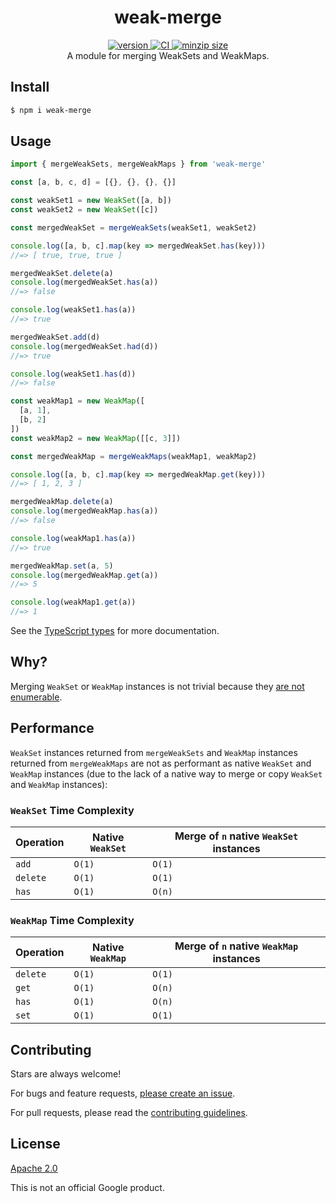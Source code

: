 <h1 align="center">
  weak-merge
</h1>

<div align="center">
  <a href="https://npmjs.org/package/weak-merge">
    <img src="https://badgen.now.sh/npm/v/weak-merge" alt="version" />
  </a>
  <a href="https://github.com/TomerAberbach/weak-merge/actions">
    <img src="https://github.com/TomerAberbach/weak-merge/workflows/CI/badge.svg" alt="CI" />
  </a>
  <a href="https://bundlephobia.com/result?p=weak-merge">
    <img src="https://badgen.net/bundlephobia/minzip/weak-merge" alt="minzip size" />
  </a>
</div>

<div align="center">
  A module for merging WeakSets and WeakMaps.
</div>

## Install

```sh
$ npm i weak-merge
```

## Usage

```js
import { mergeWeakSets, mergeWeakMaps } from 'weak-merge'

const [a, b, c, d] = [{}, {}, {}, {}]

const weakSet1 = new WeakSet([a, b])
const weakSet2 = new WeakSet([c])

const mergedWeakSet = mergeWeakSets(weakSet1, weakSet2)

console.log([a, b, c].map(key => mergedWeakSet.has(key)))
//=> [ true, true, true ]

mergedWeakSet.delete(a)
console.log(mergedWeakSet.has(a))
//=> false

console.log(weakSet1.has(a))
//=> true

mergedWeakSet.add(d)
console.log(mergedWeakSet.had(d))
//=> true

console.log(weakSet1.has(d))
//=> false

const weakMap1 = new WeakMap([
  [a, 1],
  [b, 2]
])
const weakMap2 = new WeakMap([[c, 3]])

const mergedWeakMap = mergeWeakMaps(weakMap1, weakMap2)

console.log([a, b, c].map(key => mergedWeakMap.get(key)))
//=> [ 1, 2, 3 ]

mergedWeakMap.delete(a)
console.log(mergedWeakMap.has(a))
//=> false

console.log(weakMap1.has(a))
//=> true

mergedWeakMap.set(a, 5)
console.log(mergedWeakMap.get(a))
//=> 5

console.log(weakMap1.get(a))
//=> 1
```

See the
[TypeScript types](https://github.com/TomerAberbach/weak-merge/blob/main/src/index.d.ts)
for more documentation.

## Why?

Merging `WeakSet` or `WeakMap` instances is not trivial because they [are not enumerable](https://javascript.info/weakmap-weakset).

## Performance

`WeakSet` instances returned from `mergeWeakSets` and `WeakMap` instances returned from `mergeWeakMaps` are not as performant as native `WeakSet` and `WeakMap` instances (due to the lack of a native way to merge or copy `WeakSet` and `WeakMap` instances):

### `WeakSet` Time Complexity

Operation | Native `WeakSet` | Merge of `n` native `WeakSet` instances
----------|------------------|----------------------------------------
`add`     | `O(1)`           | `O(1)`
`delete`  | `O(1)`           | `O(1)`
`has`     | `O(1)`           | `O(n)`

### `WeakMap` Time Complexity

Operation | Native `WeakMap` | Merge of `n` native `WeakMap` instances
----------|------------------|----------------------------------------
`delete`  | `O(1)`           | `O(1)`
`get`     | `O(1)`           | `O(n)`
`has`     | `O(1)`           | `O(n)`
`set`     | `O(1)`           | `O(1)`

## Contributing

Stars are always welcome!

For bugs and feature requests,
[please create an issue](https://github.com/TomerAberbach/weak-merge/issues/new).

For pull requests, please read the
[contributing guidelines](https://github.com/TomerAberbach/lfi/blob/master/contributing.md).

## License

[Apache 2.0](https://github.com/TomerAberbach/weak-merge/blob/main/license)

This is not an official Google product.
